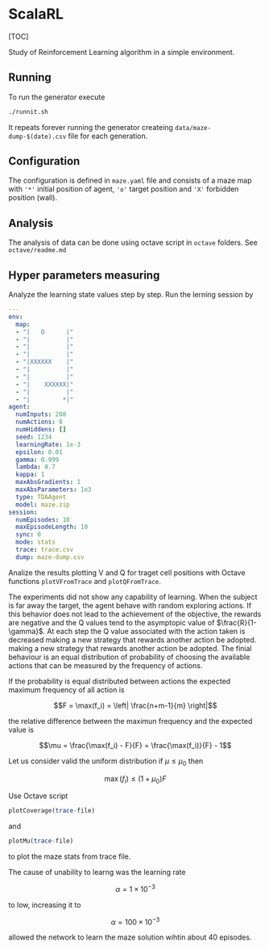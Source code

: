 # ScalaRL

[TOC]

Study of Reinforcement Learning algorithm in a simple environment.

## Running

To run the generator execute

```bash
./runnit.sh
```

It repeats forever running the generator createing `data/maze-dump-$(date).csv` file for each generation.

## Configuration

The configuration is defined in `maze.yaml` file and consists of a maze map with `'*'` initial position of agent, `'o'` target position and `'X'` forbidden position (wall).

## Analysis

The analysis of data can be done using octave script in `octave` folders.
See `octave/readme.md`

## Hyper parameters measuring

Analyze the learning state values step by step.
Run the lerning session by

```yaml
---
env:
  map:
  - "|   O      |"
  - "|          |"
  - "|          |"
  - "|          |"
  - "|XXXXXX    |"
  - "|          |"
  - "|          |"
  - "|    XXXXXX|"
  - "|          |"
  - "|         *|"
agent:
  numInputs: 208
  numActions: 8
  numHiddens: []
  seed: 1234
  learningRate: 1e-3
  epsilon: 0.01
  gamma: 0.999
  lambda: 0.7
  kappa: 1
  maxAbsGradients: 1
  maxAbsParameters: 1e3
  type: TDAAgent
  model: maze.zip
session:
  numEpisodes: 10
  maxEpisodeLength: 10
  sync: 0
  mode: stats
  trace: trace.csv
  dump: maze-dump.csv
```

Analize the results plotting V and Q for traget cell positions with Octave functions `plotVFromTrace` and `plotQFromTrace`.

The experiments did not show any capability of learning. When the subject is far away the target, the agent behave with random exploring actions. If this behavior does not lead to the achievement of the objective, the rewards are negative and the Q values ​​tend to the asymptopic value of $\frac{R}{1-\gamma}$.
At each step the Q value associated with the action taken is decreased making a new strategy that rewards another action be adopted.
making a new strategy that rewards another action be adopted.
The finial behaviour is an equal distribution of probability of choosing the available actions that can be measured by the frequency of actions.

 If the probability is equal distributed between actions the expected  maximum frequency of all action is

 ```math
 F = \max(f_i) = \left| \frac{n+m-1}{m} \right|
 ```

the relative difference between the maximun frequency and the expected value is

```math
\mu = \frac{\max(f_i) - F}{F} = \frac{\max(f_i)}{F} - 1
```

Let us consider valid the uniform distribution if $\mu \le \mu_0$ then

```math
\max(f_i) \le (1+\mu_0) F
```

Use Octave script 

```octave
plotCoverage(trace-file)
```

and

```octave
plotMu(trace-file)
```

to plot the maze stats from trace file.

The cause of unability to learng was the learning rate

```math
  \alpha = 1 \times 10^{-3}
```

to low, increasing it to
```math
\alpha = 100 \times 10^{-3}
```
allowed the network to learn the maze solution wihtin about 40 episodes.
